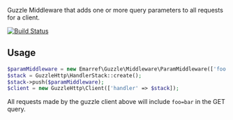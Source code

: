 Guzzle Middleware that adds one or more query parameters to all requests
for a client.

[![Build Status](https://travis-ci.org/emarref/guzzle-param-middleware.svg?branch=master)](https://travis-ci.org/emarref/guzzle-param-middleware)

## Usage

```php
$paramMiddleware = new Emarref\Guzzle\Middleware\ParamMiddleware(['foo' => 'bar']);
$stack = GuzzleHttp\HandlerStack::create();
$stack->push($paramMiddleware);
$client = new GuzzleHttp\Client(['handler' => $stack]);
```

All requests made by the guzzle client above will include `foo=bar` in
the GET query.
